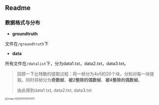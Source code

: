 ## Readme

### 数据格式与分布

* **groundtruth**

文件在`/groundtruth`下

* **data**

所有文件在`/datalist`下，分为data1.txt，data2.txt，data3.txt。

>  回顾一下比特数的提取过程：将一帧分为4x5的20个块，分别对每一块提取。同时将帧分为**奇数帧**、**被2整除的偶数帧**、**被4整除的偶数帧**。
>
> 由此得到data1.txt, data2.txt, data3.txt

<img src="/Users/chuqiz/Library/Application Support/typora-user-images/image-20200113123531071.png" alt="image-20200113123531071" style="zoom:50%;" />
